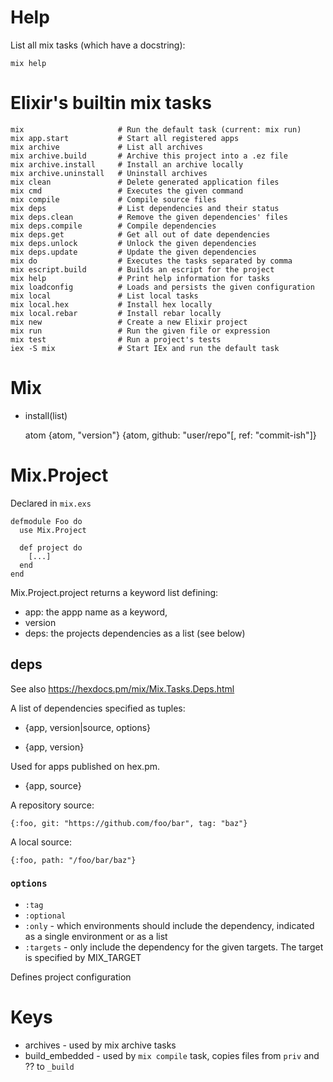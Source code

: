 # Help

List all mix tasks (which have a docstring):

```
mix help
```

# Elixir's builtin mix tasks

```
mix                     # Run the default task (current: mix run)
mix app.start           # Start all registered apps
mix archive             # List all archives
mix archive.build       # Archive this project into a .ez file
mix archive.install     # Install an archive locally
mix archive.uninstall   # Uninstall archives
mix clean               # Delete generated application files
mix cmd                 # Executes the given command
mix compile             # Compile source files
mix deps                # List dependencies and their status
mix deps.clean          # Remove the given dependencies' files
mix deps.compile        # Compile dependencies
mix deps.get            # Get all out of date dependencies
mix deps.unlock         # Unlock the given dependencies
mix deps.update         # Update the given dependencies
mix do                  # Executes the tasks separated by comma
mix escript.build       # Builds an escript for the project
mix help                # Print help information for tasks
mix loadconfig          # Loads and persists the given configuration
mix local               # List local tasks
mix local.hex           # Install hex locally
mix local.rebar         # Install rebar locally
mix new                 # Create a new Elixir project
mix run                 # Run the given file or expression
mix test                # Run a project's tests
iex -S mix              # Start IEx and run the default task
```

# Mix

* install(list)

  atom
  {atom, "version"}
  {atom, github: "user/repo"[, ref: "commit-ish"]}

# Mix.Project

Declared in `mix.exs`

```
defmodule Foo do
  use Mix.Project

  def project do
    [...]
  end
end
```

Mix.Project.project returns a keyword list defining:

* app: the appp name as a keyword,
* version
* deps: the projects dependencies as a list (see below)

## deps

See also https://hexdocs.pm/mix/Mix.Tasks.Deps.html

A list of dependencies specified as tuples:

* {app, version|source, options}

* {app, version}

Used for apps published on hex.pm.

* {app, source}

A repository source:

```
{:foo, git: "https://github.com/foo/bar", tag: "baz"}
```

A local source:

```
{:foo, path: "/foo/bar/baz"}
```

### `options`

* `:tag`
* `:optional`
* `:only` - which environments should include the dependency, indicated as a
  single environment or as a list
* `:targets` - only include the dependency for the given targets.
  The target is specified by MIX_TARGET

Defines project configuration

# Keys

* archives - used by mix archive tasks
* build_embedded - used by `mix compile` task, copies files from
  `priv` and ?? to `_build`
